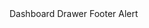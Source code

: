 <DotsVerticalOutline onclick={dropdownIcon.toggle} class="dots-menu dark:text-white" />
<div class="relative">
  <Dropdown
    dropdownStatus={dropdownIconStatus}
    closeDropdown={closeDropdownIcon}
    {transitionParams}
    class="absolute top-[20px] -left-[90px]"
  >
    <DropdownUl>
      <DropdownLi href="/">Dashboard</DropdownLi>
      <DropdownLi href="/components/drawer">Drawer</DropdownLi>
      <DropdownLi href="/components/footer">Footer</DropdownLi>
      <DropdownLi href="/components">Alert</DropdownLi>
    </DropdownUl>
  </Dropdown>
</div>